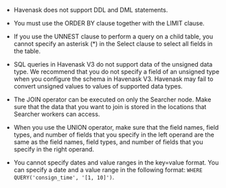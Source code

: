 * Havenask does not support DDL and DML statements.

* You must use the ORDER BY clause together with the LIMIT clause.

* If you use the UNNEST clause to perform a query on a child table, you cannot specify an asterisk (*) in the Select clause to select all fields in the table.

* SQL queries in Havenask V3 do not support data of the unsigned data type. We recommend that you do not specify a field of an unsigned type when you configure the schema in Havenask V3. Havenask may fail to convert unsigned values to values of supported data types.

* The JOIN operator can be executed on only the Searcher node. Make sure that the data that you want to join is stored in the locations that Searcher workers can access.

* When you use the UNION operator, make sure that the field names, field types, and number of fields that you specify in the left operand are the same as the field names, field types, and number of fields that you specify in the right operand.

* You cannot specify dates and value ranges in the key=value format. You can specify a date and a value range in the following format: `WHERE QUERY('consign_time', '[1, 10]')`.
